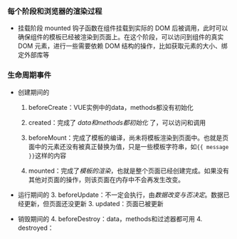 ### 每个阶段和浏览器的渲染过程
 * 挂载阶段 mounted 钩子函数在组件挂载到实际的 DOM 后被调用，此时可以确保组件的模板已经被渲染到页面上。在这个阶段，可以访问到组件的真实 DOM 元素，进行一些需要依赖 DOM 结构的操作，比如获取元素的大小、绑定外部库等

### 生命周期事件
 - 创建期间的
   1. beforeCreate：VUE实例中的data，methods都没有初始化
   1. created：完成了 *data和methods都初始化* 了，可以访问和调用

   2. beforeMount：完成了模板的编译，尚未将模板渲染到页面中。也就是页面中的元素还没有被真正替换为值，只是一些模板字符串，如`{{ message }}`这样的内容
   2. mounted：完成了*模板的渲染*，也就是整个页面已经创建完成。如果没有其他对页面的操作，则该页面在内存中不会再发生改变。
 
 - 运行期间的
   3. beforeUpdate：不一定会执行，由*数据改变与否决定*。数据已经更新，但页面还没更新
   3. updated：页面已被更新
 
 - 销毁期间的
   4. beforeDestroy：data，methods和过滤器都可用
   4. destroyed：